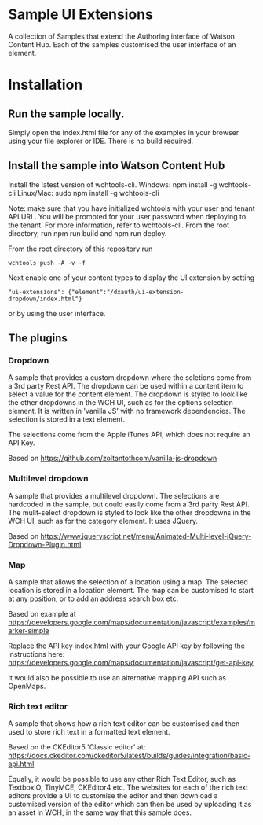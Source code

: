 # Sample UI Extensions

A collection of Samples that extend the Authoring interface of Watson Content Hub. Each of the samples customised the
user interface of an element.

# Installation

## Run the sample locally.

Simply open the index.html file for any of the examples in your browser using your file explorer or IDE. There is no
build required.

## Install the sample into Watson Content Hub

Install the latest version of wchtools-cli. Windows: npm install -g wchtools-cli Linux/Mac: sudo npm install -g wchtools-cli

Note: make sure that you have initialized wchtools with your user and tenant API URL. You will be prompted for your user password when deploying to the tenant. For more information, refer to wchtools-cli.
From the root directory, run npm run build and npm run deploy.

From the root directory of this repository run

```wchtools push -A -v -f```

Next enable one of your content types to display the UI extension by setting

```"ui-extensions": {"element":"/dxauth/ui-extension-dropdown/index.html"}```

or by using the user interface.

## The plugins

### Dropdown

A sample that provides a custom dropdown where the seletions come from a 3rd party Rest API. The dropdown can be used
within a content item to select a value for the content element. The dropdown is styled to look
like the other dropdowns in the WCH UI, such as for the options selection element. It is written in 'vanilla JS' with no framework
dependencies. The selection is stored in a text element.

The selections come from the Apple iTunes API, which does not require an API Key.

Based on https://github.com/zoltantothcom/vanilla-js-dropdown

### Multilevel dropdown

A sample that provides a multilevel dropdown. The selections are hardcoded in the sample, but could easily come from
a 3rd party Rest API. The mulit-select dropdown is styled to look like the other dropdowns in the WCH UI, such as for the category
element. It uses JQuery.

Based on https://www.jqueryscript.net/menu/Animated-Multi-level-jQuery-Dropdown-Plugin.html

### Map

A sample that allows the selection of a location using a map. The selected location is stored in a location element. The map
can be customised to start at any position, or to add an address search box etc.

Based on example at https://developers.google.com/maps/documentation/javascript/examples/marker-simple

Replace the API key index.html with your Google API key by following the instructions here:
https://developers.google.com/maps/documentation/javascript/get-api-key

It would also be possible to use an alternative mapping API such as OpenMaps.

### Rich text editor

A sample that shows how a rich text editor can be customised and then used to store rich text in a formatted text element.

Based on the CKEditor5 'Classic editor' at: https://docs.ckeditor.com/ckeditor5/latest/builds/guides/integration/basic-api.html

Equally, it would be possible to use any other Rich Text Editor, such as TextboxIO, TinyMCE, CKEditor4 etc. The websites for
each of the rich text editors provide a UI to customise the editor and then download a customised version of the editor which
can then be used by uploading it as an asset in WCH, in the same way that this sample does.



